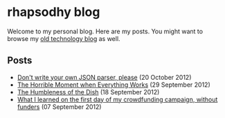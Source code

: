 rhapsodhy blog
==============

Welcome to my personal blog. Here are my posts. You might want to browse my [old
technology blog](https://rsdy.blogs.balabit.com/) as well.

Posts
-----
 * [Don't write your own JSON parser, please](http://rsdy.github.com/posts/dont_write_your_json_parser_plz.html) (20 October 2012)
 * [The Horrible Moment when Everything Works](http://rsdy.github.com/posts/building_infrastructure.html) (29 September 2012)
 * [The Humbleness of the Dish](http://rsdy.github.com/posts/the_humbleness_of_the_dish.html) (18 September 2012)
 * [What I learned on the first day of my crowdfunding campaign, without funders](http://rsdy.github.com/posts/first_day_of_crowdfunding.html) (07 September 2012)
